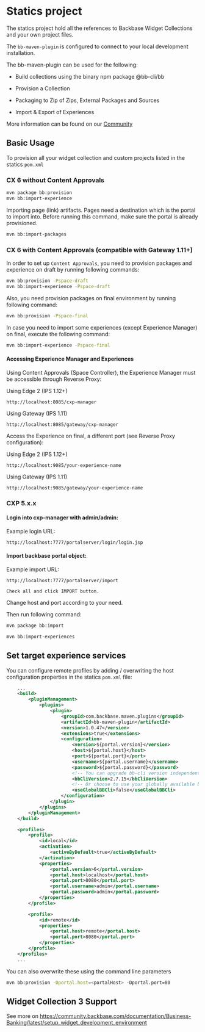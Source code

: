 # Statics project

The statics project hold all the references to Backbase Widget Collections and your own project files. 

The `bb-maven-plugin` is configured to connect to your local development installation.


The bb-maven-plugin can be used for the following:

* Build collections using the binary npm package @bb-cli/bb

* Provision a Collection

* Packaging to Zip of Zips, External Packages and Sources

* Import & Export of Experiences


More information can be found on our [Community](https://community.backbase.com/documentation/cxs/latest/deploy_using_bb_maven)

## Basic Usage

To provision all your widget collection and custom projects listed in the statics `pom.xml`

### CX 6 without Content Approvals
```bash
mvn package bb:provision
mvn bb:import-experience
```
Importing page (link) artifacts. Pages need a destination which is the portal to import into. Before running this command, make sure the portal is already provisioned.
```bash
mvn bb:import-packages
```
### CX 6 with Content Approvals (compatible with Gateway 1.11+)
In order to set up `Content Approvals`, you need to provision packages and experience on draft by running following commands:

```bash
mvn bb:provision -Pspace-draft
mvn bb:import-experience -Pspace-draft
```

Also, you need provision packages on final environment by running following command:

```bash
mvn bb:provision -Pspace-final
```

In case you need to import some experiences (except Experience Manager) on final, execute the following command:

```bash
mvn bb:import-experience -Pspace-final
```

#### Accessing Experience Manager and Experiences
Using Content Approvals (Space Controller), the Experience Manager must be accessible through Reverse Proxy:

Using Edge 2 (IPS 1.12+)
```
http://localhost:8085/cxp-manager
```
Using Gateway (IPS 1.11)
```
http://localhost:8085/gateway/cxp-manager
```

Access the Experience on final, a different port (see Reverse Proxy configuration):

Using Edge 2 (IPS 1.12+)
```
http://localhost:9085/your-experience-name
```
Using Gateway (IPS 1.11)
```
http://localhost:9085/gateway/your-experience-name
```

### CXP 5.x.x

#### Login into cxp-manager with admin/admin:
Example login URL:
```
http://localhost:7777/portalserver/login/login.jsp
```

#### Import backbase portal object:
Example import URL:
```
http://localhost:7777/portalserver/import
```
```Check all and click IMPORT button.```

Change host and port according to your need.

Then run following command:

```bash
mvn package bb:import 
```

```bash
mvn bb:import-experiences
```

## Set target experience services

You can configure remote profiles by adding / overwriting the host configuration properties in the statics `pom.xml` file:

```xml
    ...
    <build>
        <pluginManagement>
            <plugins>
                <plugin>
                    <groupId>com.backbase.maven.plugins</groupId>
                    <artifactId>bb-maven-plugin</artifactId>
                    <version>1.0.47</version>
                    <extensions>true</extensions>
                    <configuration>
                        <version>${portal.version}</version>
                        <host>${portal.host}</host>
                        <port>${portal.port}</port>
                        <username>${portal.username}</username>
                        <password>${portal.password}</password>
                        <!-- You can upgrade bb-cli version independently -->
                        <bbCliVersion>2.7.15</bbCliVersion>
                        <!-- Or choose to use your globally available bb-cli -->
                        <useGlobalBBCli>false</useGlobalBBCli>
                    </configuration>
                </plugin>
            </plugins>
        </pluginManagement>
    </build>

    <profiles>
        <profile>
            <id>local</id>
            <activation>
                <activeByDefault>true</activeByDefault>
            </activation>
            <properties>
                <portal.version>6</portal.version>
                <portal.host>localhost</portal.host>
                <portal.port>8080</portal.port>
                <portal.username>admin</portal.username>
                <portal.password>admin</portal.password>
            </properties>
        </profile>

        <profile>
            <id>remote</id>
            <properties>
                <portal.host>remote</portal.host>
                <portal.port>8080</portal.port>
            </properties>
        </profile>
    </profiles>
    ...
```

You can also overwrite these using the command line parameters

```bash
mvn bb:provision -Dportal.host=<portalHost> -Dportal.port=80
```

## Widget Collection 3 Support
See more on https://community.backbase.com/documentation/Business-Banking/latest/setup_widget_development_environment
